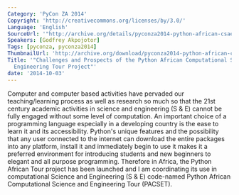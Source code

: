 ```yaml
---
Category: 'PyCon ZA 2014'
Copyright: 'http://creativecommons.org/licenses/by/3.0/'
Language: 'English'
SourceUrl: '"http://archive.org/details/pyconza2014-python-african-csae-tour"'
Speakers: [Godfrey Akpojotor]
Tags: [pyconza, pyconza2014]
ThumbnailUrl: 'http://archive.org/download/pyconza2014-python-african-csae-tour/pyconza2014-python-african-csae-tour.thumbs/13%20a%20Challenges%20and%20Prospects%20of%20the%20Python-_002490.jpg'
Title: '"Challenges and Prospects of the Python African Computational Science and
  Engineering Tour Project"'
date: '2014-10-03'
---
```

Computer and computer based activities have pervaded our teaching/learning process as well as research so much so that the 21st century academic activities in science and engineering (S & E) cannot be fully engaged without some level of computation. An important choice of a programming language especially in a developing country is the ease to learn it and its accessibility.
Python's unique features and the possibility that any user connected to the internet can download the entire packages into any platform, install it and immediately begin to use it makes it a preferred environment for introducing students and new beginners to elegant and all purpose programming. Therefore in Africa, the Python African Tour project has been launched and I am coordinating its use in computational Science and Engineering (S & E) code-named Python African Computational Science and Engineering Tour (PACSET).